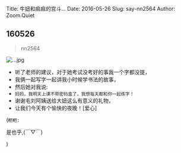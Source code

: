 Title: 牛妞和痲痲的宫斗...
Date: 2016-05-26
Slug: say-nn2564
Author: Zoom.Quiet


## 160526
> nn2564

![...jpg](http://zoomquiet.qiniucdn.com/niuniu-albums/nn2016/160526-nn2564.jpg?imageView2/2/w/360)

- 听了老师的建议，对于她考试没考好的事我一个字都没提，
- 我俩一起写字一起讲我小时候学书法的故事，
- 然后她对我说:
- `妈妈，我明天上课不带密码盒了，我想每天都和你一起练字！`
- 谢谢毛刘阿姨送给大妞这么有意义的礼物，
- 让我们今天有个愉快的夜晚！[爱心]


(`粑粑:` 

是也乎,(￣▽￣)

)

